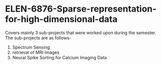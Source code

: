 # ELEN-6876-Sparse-representation-for-high-dimensional-data
Covers mainly 3 sub-projects that were worked upon during the semester. The sub-projects are as follows-
1) Spectrum Sensing
2) retrieval of MRI Images
3) Neural Spike Sorting for Calcium Imaging Data
